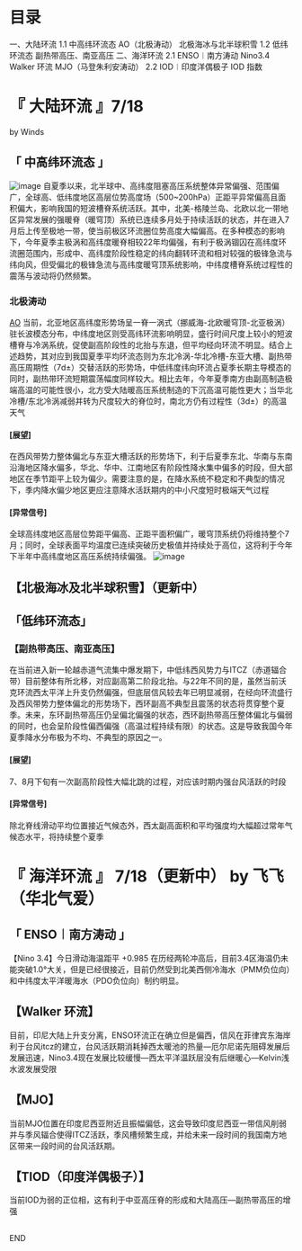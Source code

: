 # 目录
一、大陆环流
    1.1 中高纬环流态
          AO（北极涛动）
          北极海冰与北半球积雪
    1.2 低纬环流态
          副热带高压、南亚高压
二、海洋环流
    2.1 ENSO︱南方涛动
          Nino3.4
          Walker 环流
          MJO（马登朱利安涛动）
    2.2 IOD︱印度洋偶极子
          IOD 指数

# 『 大陆环流 』7/18 
​by Winds
## 「 中高纬环流态 」
![image](https://github.com/Memorablea/weather/assets/125779492/ee206b5c-055d-41c4-9e5d-cbb3732a7b69)
自夏季以来，北半球中、高纬度阻塞高压系统整体异常偏强、范围偏广，全球高、低纬度地区高层位势高度场（500~200hPa）正距平异常偏高且面积偏大，影响我国的短波槽脊系统活跃。其中，北美-格陵兰岛、北欧以北一带地区异常发展的强暖脊（暖穹顶）系统已连续多月处于持续活跃的状态，并在进入7月后上传至极地一带，使当前极区环流圈位势高度大幅偏高。在多种模态的影响下，今年夏季主极涡和高纬度暖脊相较22年均偏强，有利于极涡锢囚在高纬度环流圈范围内，形成中、高纬度阶段性稳定的纬向翻转环流和相对较强的极锋急流与纬向风，但受偏北的极锋急流与高纬度暖穹顶系统影响，中纬度槽脊系统过程性的震荡与波动将仍然频繁。
### 北极涛动
[AO]([url](https://www.cpc.ncep.noaa.gov/products/precip/CWlink/daily_ao_index/teleconnections.shtml))
当前，北亚地区高纬度形势场呈一脊一涡式（挪威海-北欧暖穹顶-北亚极涡）驻长波模态分布，中纬度地区则受高纬环流影响明显，盛行时间尺度上较小的短波槽脊与冷涡系统，促使副高阶段性的北抬与东退，但平均经向环流不明显。结合上述趋势，其对应到我国夏季平均环流态则为东北冷涡-华北冷槽-东亚大槽、副热带高压周期性（7d±）交替活跃的形势场，中低纬度纬向环流占夏季长期主导模态的同时，副热带环流短期震荡幅度同样较大。相比去年，今年夏季南方由副高制造极端高温的可能性很小，北方受大陆暖高压系统制造的下沉高温可能性更大；当华北冷槽/东北冷涡减弱并转为尺度较大的脊位时，南北方仍有过程性（3d±）的高温天气
#### [展望] 
在西风带势力整体偏北与东亚大槽活跃的形势场下，利于后夏季东北、华南与东南沿海地区降水偏多，华北、华中、江南地区有阶段性降水集中偏多的时段，但大部地区在季节距平上较为偏少。需要注意的是，在降水系统不稳定和不典型的情况下，季内降水偏少地区更应注意降水活跃期内的中小尺度短时极端天气过程
#### [异常信号] 
全球高纬度地区高层位势距平偏高、正​距平面积偏广，暖穹顶系统仍将维持整个7月；同时，全球表面平均温度已连续突破历史极值并持续处于高位，这将利于今年下半年中高纬度地区高压系统持续偏强。
![image](https://github.com/Memorablea/weather/assets/125779492/57e039aa-fc3e-47da-9f8f-e3d505ab6ca1)
## 【北极海冰及北半球积雪】（更新中）
## 「低纬环流态」
### 【副热带高压、南亚高压】
在当前进入新一轮越赤道气流集中爆发期下，中低纬西风势力与ITCZ（赤道辐合带）目前整体有所北移，对应副高第二阶段北抬。与22年不同的是，虽然当前沃克环流西太平洋上升支仍然偏强，但底层信风较去年已明显减弱，在经向环流盛行及西风带势力整体偏北的形势场下，西环副高不典型且震荡的状态将贯穿整个夏季。
​未来，东环副热带高压仍呈偏北偏强的状态，西环副热带高压整体偏北与偏弱的同时，也会呈阶段性偏西偏强（高温过程持续有限）的状态。这是导致我国今年夏季降水分布极为不均、不典型的原因之一。
#### [展望] 
7、8月下旬有一次副高阶段性大幅北跳的过程，对应该时期内强台风活跃的时段
#### ​[异常信号] 
除北脊线滑动平均位置接近气候态外，西太副高面积和平均强度均大幅超过常年气候态水平，将持续整个夏季
# 『 海洋环流 』 7/18（更新中） by 飞飞（华北气爱）
## ​​「 ENSO︱南方涛动 」
【Nino 3.4】今日滑动海温距平 +0.985
在历经两轮冲高后，目前3.4区海温仍未能突破1.0°大关，但是已经很接近，目前仍然受到北美西侧冷海水（PMM负位向）和中纬度太平洋暖海水（PDO负位向）制约明显。
## 【Walker 环流】
目前，印尼大陆上升支分离，ENSO环流正在确立但是偏西，信风在菲律宾东海岸利于台风itcz的建立，台风活跃期消耗掉西太暖池的热量—厄尔尼诺先阻碍发展后发展迅速，Nino3.4现在发展比较缓慢—西太平洋温跃层没有后继暖心—Kelvin浅水波发展受限
## 【MJO】
当前MJO位置在印度尼西亚附近且振幅偏低，这会导致印度尼西亚一带信风削弱并与季风辐合使得ITCZ活跃，季风槽频繁生成，并给未来一段时间的我国南方地区带来一段时间的台风活跃期。
## 【TIOD（印度洋偶极子）】
当前IOD为弱的正位相，这有利于中亚高压脊的形成和大陆高压—副热带高压的增强

##
END
